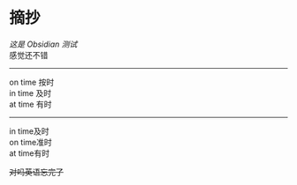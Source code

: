 # 摘抄

*这是 Obsidian 测试*  
感觉还不错  

---
on time 按时  
in time 及时  
at time 有时  



---
in time及时  
on time准时  
at time有时  

~~对吗英语忘完了~~
